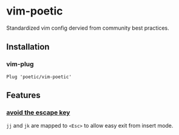# vim-poetic

Standardized vim config dervied from community best practices.

## Installation

### vim-plug

`Plug 'poetic/vim-poetic'`

## Features

### [avoid the escape key](http://vim.wikia.com/wiki/Avoid_the_escape_key)

`jj` and `jk` are mapped to `<Esc>` to allow easy exit from insert mode.

